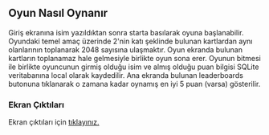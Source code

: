 ## Oyun Nasıl Oynanır ##
Giriş ekranına isim yazıldıktan sonra starta basılarak oyuna başlanabilir. Oyundaki temel amaç üzerinde 2'nin katı şeklinde bulunan kartlardan aynı olanlarının toplanarak 2048 sayısına ulaşmaktır. Oyun ekranda bulunan kartların toplanamaz hale gelmesiyle birlikte oyun sona erer. Oyunun bitmesi ile birlikte oyuncunun girmiş olduğu isim ve almış olduğu puan bilgisi SQLite veritabanına local olarak kaydedilir. Ana ekranda bulunan leaderboards butonuna tıklanarak o zamana kadar oynamış en iyi 5 puan (varsa) gösterilir.

### Ekran Çıktıları ###
Ekran çıktıları için [tıklayınız.](https://github.com/metinmertakcay/2048_Game/tree/master/images)

